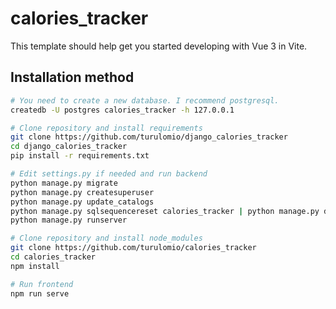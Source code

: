 # calories_tracker

This template should help get you started developing with Vue 3 in Vite.

## Installation method



```sh
# You need to create a new database. I recommend postgresql.
createdb -U postgres calories_tracker -h 127.0.0.1

# Clone repository and install requirements
git clone https://github.com/turulomio/django_calories_tracker
cd django_calories_tracker
pip install -r requirements.txt

# Edit settings.py if needed and run backend
python manage.py migrate
python manage.py createsuperuser
python manage.py update_catalogs
python manage.py sqlsequencereset calories_tracker | python manage.py dbshell
python manage.py runserver

# Clone repository and install node_modules
git clone https://github.com/turulomio/calories_tracker
cd calories_tracker
npm install

# Run frontend
npm run serve
```

